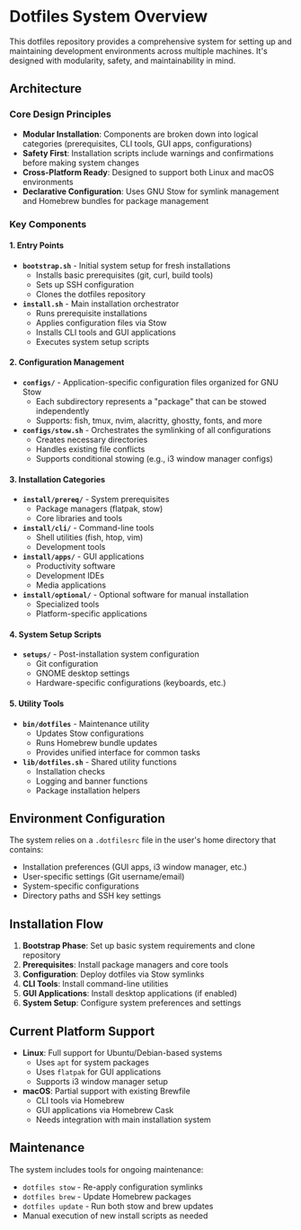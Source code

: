 # Dotfiles System Overview

This dotfiles repository provides a comprehensive system for setting up and maintaining development environments across multiple machines. It's designed with modularity, safety, and maintainability in mind.

## Architecture

### Core Design Principles
- **Modular Installation**: Components are broken down into logical categories (prerequisites, CLI tools, GUI apps, configurations)
- **Safety First**: Installation scripts include warnings and confirmations before making system changes
- **Cross-Platform Ready**: Designed to support both Linux and macOS environments
- **Declarative Configuration**: Uses GNU Stow for symlink management and Homebrew bundles for package management

### Key Components

#### 1. Entry Points
- **`bootstrap.sh`** - Initial system setup for fresh installations
  - Installs basic prerequisites (git, curl, build tools)
  - Sets up SSH configuration
  - Clones the dotfiles repository
- **`install.sh`** - Main installation orchestrator
  - Runs prerequisite installations
  - Applies configuration files via Stow
  - Installs CLI tools and GUI applications
  - Executes system setup scripts

#### 2. Configuration Management
- **`configs/`** - Application-specific configuration files organized for GNU Stow
  - Each subdirectory represents a "package" that can be stowed independently
  - Supports: fish, tmux, nvim, alacritty, ghostty, fonts, and more
- **`configs/stow.sh`** - Orchestrates the symlinking of all configurations
  - Creates necessary directories
  - Handles existing file conflicts
  - Supports conditional stowing (e.g., i3 window manager configs)

#### 3. Installation Categories
- **`install/prereq/`** - System prerequisites
  - Package managers (flatpak, stow)
  - Core libraries and tools
- **`install/cli/`** - Command-line tools
  - Shell utilities (fish, htop, vim)
  - Development tools
- **`install/apps/`** - GUI applications
  - Productivity software
  - Development IDEs
  - Media applications
- **`install/optional/`** - Optional software for manual installation
  - Specialized tools
  - Platform-specific applications

#### 4. System Setup Scripts
- **`setups/`** - Post-installation system configuration
  - Git configuration
  - GNOME desktop settings
  - Hardware-specific configurations (keyboards, etc.)

#### 5. Utility Tools
- **`bin/dotfiles`** - Maintenance utility
  - Updates Stow configurations
  - Runs Homebrew bundle updates
  - Provides unified interface for common tasks
- **`lib/dotfiles.sh`** - Shared utility functions
  - Installation checks
  - Logging and banner functions
  - Package installation helpers

## Environment Configuration

The system relies on a `.dotfilesrc` file in the user's home directory that contains:
- Installation preferences (GUI apps, i3 window manager, etc.)
- User-specific settings (Git username/email)
- System-specific configurations
- Directory paths and SSH key settings

## Installation Flow

1. **Bootstrap Phase**: Set up basic system requirements and clone repository
2. **Prerequisites**: Install package managers and core tools
3. **Configuration**: Deploy dotfiles via Stow symlinks
4. **CLI Tools**: Install command-line utilities
5. **GUI Applications**: Install desktop applications (if enabled)
6. **System Setup**: Configure system preferences and settings

## Current Platform Support

- **Linux**: Full support for Ubuntu/Debian-based systems
  - Uses `apt` for system packages
  - Uses `flatpak` for GUI applications
  - Supports i3 window manager setup
- **macOS**: Partial support with existing Brewfile
  - CLI tools via Homebrew
  - GUI applications via Homebrew Cask
  - Needs integration with main installation system

## Maintenance

The system includes tools for ongoing maintenance:
- `dotfiles stow` - Re-apply configuration symlinks
- `dotfiles brew` - Update Homebrew packages
- `dotfiles update` - Run both stow and brew updates
- Manual execution of new install scripts as needed
